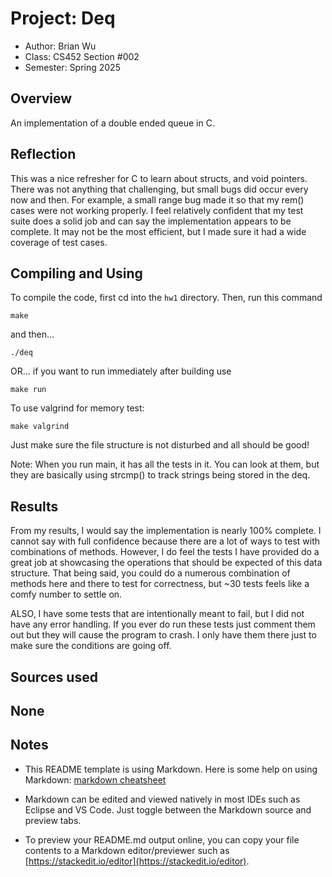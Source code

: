 # Project: Deq

* Author: Brian Wu
* Class: CS452 Section #002
* Semester: Spring 2025

## Overview

An implementation of a double ended queue in C.

## Reflection

This was a nice refresher for C to learn about structs, and void pointers. There was not anything that challenging, but small bugs did occur every now and then. For example, a small range bug made it so that my rem() cases were not working properly. I feel relatively confident that my test suite does a solid job and can say the implementation appears to be complete. It may not be the most efficient, but I made sure it had a wide coverage of test cases.

## Compiling and Using

To compile the code, first cd into the `hw1` directory.
Then, run this command 

```make```

and then...

```./deq```

OR... if you want to run immediately after building use

```make run```

To use valgrind for memory test:

```make valgrind```

Just make sure the file structure is not disturbed and all should be good!

Note: When you run main, it has all the tests in it. You can look at them, but they are basically using strcmp() to track strings being stored in the deq.

## Results 

From my results, I would say the implementation is nearly 100% complete. I cannot say with full confidence because there are a lot of ways to test with combinations of methods. However, I do feel the tests I have provided do a great job at showcasing the operations that should be expected of this data structure. That being said, you could do a numerous combination of methods here and there to test for correctness, but ~30 tests feels like a comfy number to settle on.

ALSO, I have some tests that are intentionally meant to fail, but I did not have any error handling. If you ever do run these tests just comment them out but they will cause the program to crash. I only have them there just to make sure the conditions are going off.

## Sources used

None
----------

## Notes

* This README template is using Markdown. Here is some help on using Markdown: 
[markdown cheatsheet](https://github.com/adam-p/markdown-here/wiki/Markdown-Cheatsheet)


* Markdown can be edited and viewed natively in most IDEs such as Eclipse and VS Code. Just toggle
between the Markdown source and preview tabs.

* To preview your README.md output online, you can copy your file contents to a Markdown editor/previewer
such as [https://stackedit.io/editor](https://stackedit.io/editor).

